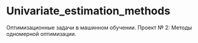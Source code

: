 # Univariate_estimation_methods
Оптимизационные задачи в машинном обучении. Проект № 2: Методы одномерной оптимизации. 
